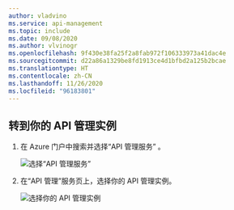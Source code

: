 ```yaml
---
author: vladvino
ms.service: api-management
ms.topic: include
ms.date: 09/08/2020
ms.author: vlvinogr
ms.openlocfilehash: 9f430e38fa25f2a8fab972f106333973a41dac4e
ms.sourcegitcommit: d22a86a1329be8fd1913ce4d1bfbd2a125b2bcae
ms.translationtype: HT
ms.contentlocale: zh-CN
ms.lasthandoff: 11/26/2020
ms.locfileid: "96183801"
---
```

## <a name="go-to-your-api-management-instance"></a>转到你的 API 管理实例

1. 在 Azure 门户中搜索并选择“API 管理服务”  。

   ![选择“API 管理服务”](media/api-management-navigate-to-instance/view-apim1.png)

1. 在“API 管理”服务页上，选择你的 API 管理实例。

   ![选择你的 API 管理实例](media/api-management-navigate-to-instance/view-apim2.png)

